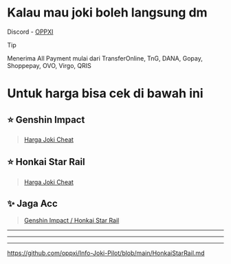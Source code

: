 # Kalau mau joki boleh langsung dm

Discord - [OPPXI](<https://discordapp.com/users/1020301464704397402>)

> [!TIP]
> Menerima All Payment mulai dari TransferOnline, TnG, DANA, Gopay, Shoppepay, OVO, Virgo, QRIS
# Untuk harga bisa cek di bawah ini
## ⭐ Genshin Impact
> [Harga Joki Cheat](<https://github.com/oppxi/Info-Joki-Pilot/blob/main/HargaJoki.md>)

## ⭐ Honkai Star Rail
> [Harga Joki Cheat](<https://github.com/oppxi/Info-Joki-Pilot/blob/main/HonkaiStarRail.md>)

## ✨ Jaga Acc
> [Genshin Impact / Honkai Star Rail](<https://github.com/oppxi/Info-Joki-Pilot/blob/main/JagaAccount.md>)

---------
--------
-------
https://github.com/oppxi/Info-Joki-Pilot/blob/main/HonkaiStarRail.md
